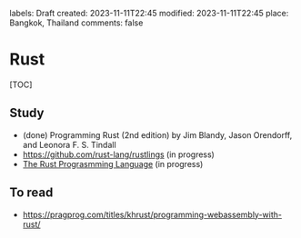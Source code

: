 labels: Draft
created: 2023-11-11T22:45
modified: 2023-11-11T22:45
place: Bangkok, Thailand
comments: false

# Rust

[TOC]

## Study

- (done) Programming Rust (2nd edition) by Jim Blandy, Jason Orendorff, and Leonora F. S. Tindall
- https://github.com/rust-lang/rustlings (in progress)
- [The Rust Prograsmming Language](https://doc.rust-lang.org/book/) (in progress)

## To read

- https://pragprog.com/titles/khrust/programming-webassembly-with-rust/
